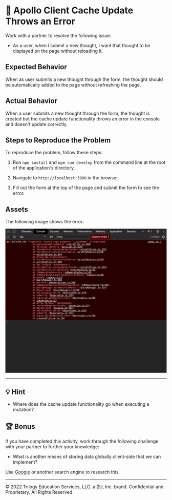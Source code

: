 # 🐛 Apollo Client Cache Update Throws an Error

Work with a partner to resolve the following issue:

* As a user, when I submit a new thought, I want that thought to be displayed on the page without reloading it.

## Expected Behavior

When as user submits a new thought through the form, the thought should be automatically added to the page without refreshing the page.

## Actual Behavior

When a user submits a new thought through the form, the thought is created but the cache update functionality throws an error in the console and doesn't update correctly.

## Steps to Reproduce the Problem

  To reproduce the problem, follow these steps:

1. Run `npm install` and `npm run develop` from the command line at the root of the application's directory.

2. Navigate to `http://localhost:3000` in the browser.

3. Fill out the form at the top of the page and submit the form to see the error.

## Assets

The following image shows the error:

![The Chrome Console displays an error after the update cache functionality executes.](./Images/01-screenshot.png)

---

## 💡 Hint

* Where does the cache update functionality go when executing a mutation?  

## 🏆 Bonus

If you have completed this activity, work through the following challenge with your partner to further your knowledge:

* What is another means of storing data globally client-side that we can implement?

Use [Google](https://www.google.com) or another search engine to research this.

---
© 2022 Trilogy Education Services, LLC, a 2U, Inc. brand. Confidential and Proprietary. All Rights Reserved.
